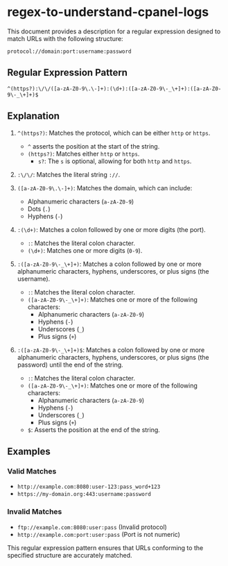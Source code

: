 # regex-to-understand-cpanel-logs

This document provides a description for a regular expression designed to match URLs with the following structure:

```
protocol://domain:port:username:password
```

## Regular Expression Pattern

```regex
^(https?):\/\/([a-zA-Z0-9\.\-]+):(\d+):([a-zA-Z0-9\-_\+]+):([a-zA-Z0-9\-_\+]+)$
```

## Explanation

1. `^(https?)`: Matches the protocol, which can be either `http` or `https`.
   - `^` asserts the position at the start of the string.
   - `(https?)`: Matches either `http` or `https`.
       - `s?`: The `s` is optional, allowing for both `http` and `https`.

2. `:\/\/`: Matches the literal string `://`.

3. `([a-zA-Z0-9\.\-]+)`: Matches the domain, which can include:
   - Alphanumeric characters (`a-zA-Z0-9`)
   - Dots (`.`)
   - Hyphens (`-`)

4. `:(\d+)`: Matches a colon followed by one or more digits (the port).
   - `:`: Matches the literal colon character.
   - `(\d+)`: Matches one or more digits (`0-9`).

5. `:([a-zA-Z0-9\-_\+]+)`: Matches a colon followed by one or more alphanumeric characters, hyphens, underscores, or plus signs (the username).
   - `:`: Matches the literal colon character.
   - `([a-zA-Z0-9\-_\+]+)`: Matches one or more of the following characters:
       - Alphanumeric characters (`a-zA-Z0-9`)
       - Hyphens (`-`)
       - Underscores (`_`)
       - Plus signs (`+`)

6. `:([a-zA-Z0-9\-_\+]+)$`: Matches a colon followed by one or more alphanumeric characters, hyphens, underscores, or plus signs (the password) until the end of the string.
   - `:`: Matches the literal colon character.
   - `([a-zA-Z0-9\-_\+]+)`: Matches one or more of the following characters:
       - Alphanumeric characters (`a-zA-Z0-9`)
       - Hyphens (`-`)
       - Underscores (`_`)
       - Plus signs (`+`)
   - `$`: Asserts the position at the end of the string.

## Examples

### Valid Matches
- `http://example.com:8080:user-123:pass_word+123`
- `https://my-domain.org:443:username:password`

### Invalid Matches
- `ftp://example.com:8080:user:pass` (Invalid protocol)
- `http://example.com:port:user:pass` (Port is not numeric)

This regular expression pattern ensures that URLs conforming to the specified structure are accurately matched.
